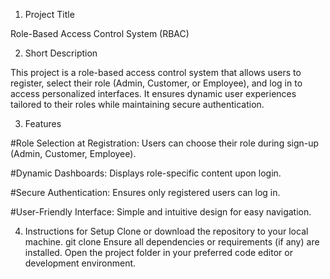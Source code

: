 1. Project Title

Role-Based Access Control System (RBAC)

2. Short Description

This project is a role-based access control system that allows users to register, select their role (Admin, Customer, or Employee), and log in to access personalized interfaces. It ensures dynamic user experiences tailored to their roles while maintaining secure authentication.

3. Features

#Role Selection at Registration: Users can choose their role during sign-up (Admin, Customer, Employee).

#Dynamic Dashboards: Displays role-specific content upon login.

#Secure Authentication: Ensures only registered users can log in.

#User-Friendly Interface: Simple and intuitive design for easy navigation.

4. Instructions for Setup
Clone or download the repository to your local machine.
git clone <repository-link>
Ensure all dependencies or requirements (if any) are installed.
Open the project folder in your preferred code editor or development environment.
